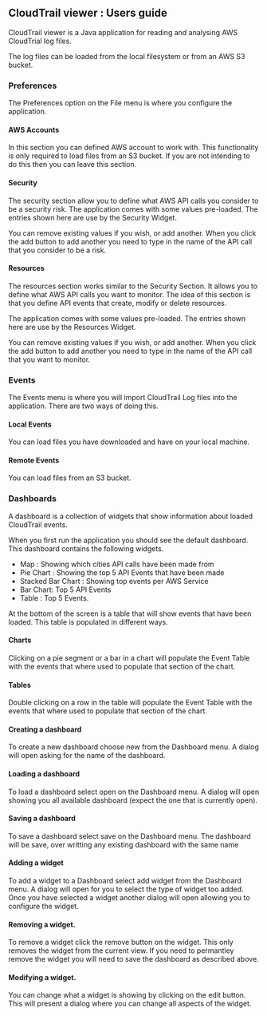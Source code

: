 ## CloudTrail viewer : Users guide

CloudTrail viewer is a Java application for reading and analysing AWS CloudTrial log files.

The log files can be loaded from the local filesystem or from an AWS S3 bucket.

### Preferences ###
The Preferences option on the File menu is where you configure the application.

#### AWS Accounts
In this section you can defined AWS account to work with. This functionality is only required to load files from an S3
bucket. If you are not intending to do this then you can leave this section.

#### Security
The security section allow you to define what AWS API calls you consider to be a security risk. The application comes
with some values pre-loaded. The entries shown here are use by the Security Widget.

You can remove existing values if you wish, or add another. When you click the add button to add another you need to type
in the name of the API call that you consider to be a risk.

#### Resources
The resources section works similar to the Security Section. It allows you to define what AWS API calls you want to monitor.
The idea of this section is that you define API events that create, modify or delete resources.
 
The application comes with some values pre-loaded. The entries shown here are use by the Resources Widget.

You can remove existing values if you wish, or add another. When you click the add button to add another you need to type
in the name of the API call that you want to monitor.

### Events
The Events menu is where you will import CloudTrail Log files into the application. There are two ways of doing this.

#### Local Events
You can load files you have downloaded and have on your local machine.

#### Remote Events
You can load files from an S3 bucket.

### Dashboards
A dashboard is a collection of widgets that show information about loaded CloudTrail events.

When you first run the application you should see the default dashboard. This dashboard contains the following widgets.

+ Map : Showing which cities API calls have been made from
+ Pie Chart : Showing the top 5 API Events that have been made
+ Stacked Bar Chart : Showing top events per AWS Service
+ Bar Chart: Top 5 API Events
+ Table : Top 5 Events.

At the bottom of the screen is a table that will show events that have been loaded. This table is populated in different
ways. 

#### Charts
Clicking on a pie segment or a bar in a chart will populate the Event Table with the events that where used to populate
that section of the chart.

#### Tables
Double clicking on a row in the table will populate the Event Table with the events that where used to populate that 
section of the chart.

#### Creating a dashboard
To create a new dashboard choose new from the Dashboard menu. A dialog will open asking for the name of the dashboard.

#### Loading a dashboard
To load a dashboard select open on the Dashboard menu. A dialog will open showing you all available dashboard (expect
the one that is currently open).

#### Saving a dashboard
To save a dashboard select save on the Dashboard menu. The dashboard will be save, over writting any existing dashboard
with the same name

#### Adding a widget
To add a widget to a Dashboard select add widget from the Dashboard menu. A dialog will open for you to select the type
of widget too added. Once you have selected a widget another dialog will open allowing you to configure the widget.

#### Removing a widget.
To remove a widget click the remove button on the widget. This only removes the widget from the current view. If you
need to permantley remove the widget you will need to save the dashboard as described above.

#### Modifying a widget.
You can change what a widget is showing by clicking on the edit button. This will present a dialog where you can change
all aspects of the widget.